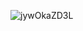 ![jywOkaZD3L](https://github.com/ChirilRussu/Albion_Market/assets/58755601/eb1a3e46-48ca-4a91-9f7a-8c87b652ece4)

